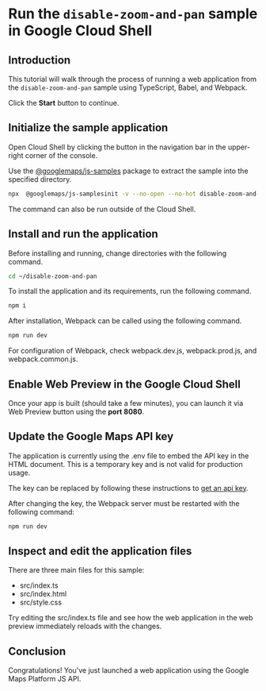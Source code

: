 # Run the `disable-zoom-and-pan` sample in Google Cloud Shell

<walkthrough-tutorial-duration duration="10"/>

## Introduction

This tutorial will walk through the process of running a web application from
the `disable-zoom-and-pan` sample using TypeScript, Babel, and Webpack.

Click the **Start** button to continue.

## Initialize the sample application

Open Cloud Shell by clicking the
<walkthrough-cloud-shell-icon></walkthrough-cloud-shell-icon> button in the
navigation bar in the upper-right corner of the console.

Use the [@googlemaps/js-samples](https://www.npmjs.com/package/@googlemaps/js-samples) package to 
extract the sample into the specified directory.

```bash
npx  @googlemaps/js-samplesinit -v --no-open --no-hot disable-zoom-and-pan ~/disable-zoom-and-pan
```

The command can also be run outside of the Cloud Shell.

## Install and run the application

Before installing and running, change directories with the following command.

```bash
cd ~/disable-zoom-and-pan
```

To install the application and its requirements, run the following command.

```bash
npm i
```

After installation, Webpack can be called using the following command.

```bash
npm run dev
```

For configuration of Webpack, check
<walkthrough-editor-open-file filePath="disable-zoom-and-pan/webpack.dev.js">webpack.dev.js</walkthrough-editor-open-file>,
<walkthrough-editor-open-file filePath="disable-zoom-and-pan/webpack.prod.js">webpack.prod.js</walkthrough-editor-open-file>,
and
<walkthrough-editor-open-file filePath="disable-zoom-and-pan/webpack.common.js">webpack.common.js</walkthrough-editor-open-file>.

## Enable Web Preview in the Google Cloud Shell

Once your app is built (should take a few minutes), you can launch it via
<walkthrough-spotlight-pointer target="cloudshell" spotlightId="devshell-web-preview-button">Web
Preview button</walkthrough-spotlight-pointer> using the **port 8080**.

## Update the Google Maps API key

The application is currently using the
<walkthrough-editor-open-file filePath="disable-zoom-and-pan/.env">.env</walkthrough-editor-open-file>
file to embed the API key in the HTML document. This is a temporary key and is
not valid for production usage.

The key can be replaced by following these instructions to
[get an api key](https://developers.google.com/maps/documentation/javascript/get-api-key).

After changing the key, the Webpack server must be restarted with the following
command:

```bash
npm run dev
```

## Inspect and edit the application files

There are three main files for this sample:

*   <walkthrough-editor-open-file filePath="disable-zoom-and-pan/src/index.ts">src/index.ts</walkthrough-editor-open-file>
*   <walkthrough-editor-open-file filePath="disable-zoom-and-pan/src/index.html">src/index.html</walkthrough-editor-open-file>
*   <walkthrough-editor-open-file filePath="disable-zoom-and-pan/src/style.css">src/style.css</walkthrough-editor-open-file>

Try editing the <walkthrough-editor-open-file filePath="disable-zoom-and-pan/src/index.ts">src/index.ts</walkthrough-editor-open-file> file and see how the web application in the web preview immediately reloads with the changes.

## Conclusion

<walkthrough-conclusion-trophy></walkthrough-conclusion-trophy>

Congratulations! You've just launched a web application using the Google Maps
Platform JS API.
